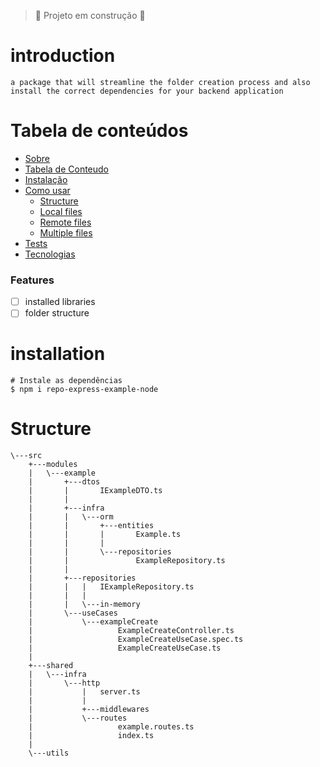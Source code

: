 > :construction: Projeto em construção :construction:

# introduction
    a package that will streamline the folder creation process and also install the correct dependencies for your backend application


Tabela de conteúdos
=================
<!--ts-->
   * [Sobre](#Sobre)
   * [Tabela de Conteudo](#tabela-de-conteudo)
   * [Instalação](#installation)
   * [Como usar](#como-usar)
      * [Structure](#Structure)
      * [Local files](#local-files)
      * [Remote files](#remote-files)
      * [Multiple files](#multiple-files)
   * [Tests](#testes)
   * [Tecnologias](#tecnologias)
<!--te-->
### Features

- [ ] installed libraries
- [ ] folder structure

# installation
    # Instale as dependências
    $ npm i repo-express-example-node

# Structure

```
\---src
    +---modules
    |   \---example
    |       +---dtos
    |       |       IExampleDTO.ts
    |       |       
    |       +---infra
    |       |   \---orm
    |       |       +---entities
    |       |       |       Example.ts
    |       |       |       
    |       |       \---repositories
    |       |               ExampleRepository.ts
    |       |               
    |       +---repositories
    |       |   |   IExampleRepository.ts
    |       |   |   
    |       |   \---in-memory
    |       \---useCases
    |           \---exampleCreate
    |                   ExampleCreateController.ts
    |                   ExampleCreateUseCase.spec.ts
    |                   ExampleCreateUseCase.ts
    |                   
    +---shared
    |   \---infra
    |       \---http
    |           |   server.ts
    |           |   
    |           +---middlewares
    |           \---routes
    |                   example.routes.ts
    |                   index.ts
    |                   
    \---utils
```